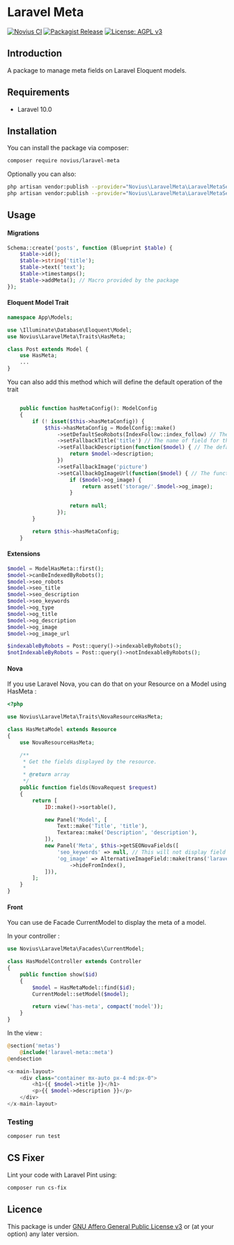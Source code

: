 # Laravel Meta

[![Novius CI](https://github.com/novius/laravel-meta/actions/workflows/main.yml/badge.svg?branch=main)](https://github.com/novius/laravel-meta/actions/workflows/main.yml)
[![Packagist Release](https://img.shields.io/packagist/v/novius/laravel-meta.svg?maxAge=1800&style=flat-square)](https://packagist.org/packages/novius/laravel-meta)
[![License: AGPL v3](https://img.shields.io/badge/License-AGPL%20v3-blue.svg)](http://www.gnu.org/licenses/agpl-3.0)


## Introduction

A package to manage meta fields on Laravel Eloquent models.

## Requirements

* Laravel 10.0

## Installation

You can install the package via composer:

```bash
composer require novius/laravel-meta
```

Optionally you can also: 

```bash
php artisan vendor:publish --provider="Novius\LaravelMeta\LaravelMetaServiceProvider" --tag=lang
php artisan vendor:publish --provider="Novius\LaravelMeta\LaravelMetaServiceProvider" --tag=views
```

## Usage

#### Migrations

```php
Schema::create('posts', function (Blueprint $table) {
    $table->id();
    $table->string('title');
    $table->text('text');
    $table->timestamps();
    $table->addMeta(); // Macro provided by the package
});
```

#### Eloquent Model Trait

```php
namespace App\Models;

use \Illuminate\Database\Eloquent\Model;
use Novius\LaravelMeta\Traits\HasMeta;

class Post extends Model {
    use HasMeta;
    ...
}
```

You can also add this method which will define the default operation of the trait 

```php

    public function hasMetaConfig(): ModelConfig
    {
        if (! isset($this->hasMetaConfig)) {
            $this->hasMetaConfig = ModelConfig::make()
                ->setDefaultSeoRobots(IndexFollow::index_follow) // The default value of the seo_robots field if not defined
                ->setFallbackTitle('title') // The name of field for the default value of the seo_title and og_title fields if not defined. Can also be a callable, see below
                ->setFallbackDescription(function($model) { // The default value of the seo_description and og_description fields if not defined. Can also be a string, see above
                    return $model->description;                
                })
                ->setFallbackImage('picture')
                ->setCallbackOgImageUrl(function($model) { // The function to get the og_image url
                    if ($model->og_image) {
                        return asset('storage/'.$model->og_image);
                    }
        
                    return null;
                });
        }

        return $this->hasMetaConfig;
    }
```

#### Extensions

```php
$model = ModelHasMeta::first();
$model->canBeIndexedByRobots();
$model->seo_robots
$model->seo_title
$model->seo_description
$model->seo_keywords
$model->og_type
$model->og_title
$model->og_description
$model->og_image
$model->og_image_url

$indexableByRobots = Post::query()->indexableByRobots();
$notIndexableByRobots = Post::query()->notIndexableByRobots();
```

#### Nova

If you use Laravel Nova, you can do that on your Resource on a Model using HasMeta :

```php
<?php

use Novius\LaravelMeta\Traits\NovaResourceHasMeta;

class HasMetaModel extends Resource
{
    use NovaResourceHasMeta;

    /**
     * Get the fields displayed by the resource.
     *
     * @return array
     */
    public function fields(NovaRequest $request)
    {
        return [
            ID::make()->sortable(),

            new Panel('Model', [
                Text::make('Title', 'title'),
                Textarea::make('Description', 'description'),
            ]),
            new Panel('Meta', $this->getSEONovaFields([
                'seo_keywords' => null, // This will not display field for seo_keywords 
                'og_image' => AlternativeImageField::make(trans('laravel-meta::messages.og_image'), $columnMeta.'->og_image')
                    ->hideFromIndex(),
            ])),
        ];
    }
}

```

#### Front

You can use de Facade CurrentModel to display the meta of a model.

In your controller :

```php
use Novius\LaravelMeta\Facades\CurrentModel;

class HasModelController extends Controller
{
    public function show($id)
    {
        $model = HasMetaModel::find($id);
        CurrentModel::setModel($model);

        return view('has-meta', compact('model'));
    }
}
```

In the view :

```php
@section('metas')
    @include('laravel-meta::meta')
@endsection

<x-main-layout>
    <div class="container mx-auto px-4 md:px-0">
        <h1>{{ $model->title }}</h1>
        <p>{{ $model->description }}</p>
    </div>
</x-main-layout>
```

### Testing

```bash
composer run test
```

## CS Fixer

Lint your code with Laravel Pint using:

```bash
composer run cs-fix
```

## Licence

This package is under [GNU Affero General Public License v3](http://www.gnu.org/licenses/agpl-3.0.html) or (at your option) any later version.
